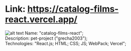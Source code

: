 # Link: https://catalog-films-react.vercel.app/
![alt text](https://i.ibb.co/z2nBx81/Screenshot-10.jpg)
Name: "catalog-films-react";<br>
Description: pet-project ("grecha2003");<br>
Technologies: "React.js; HTML; CSS; JS; WebPack; Vercel";<br>
